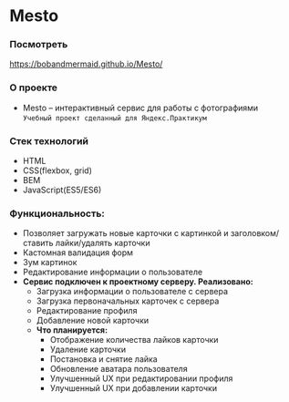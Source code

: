 # Mesto
### Посмотреть 
https://bobandmermaid.github.io/Mesto/

### О проекте
+ Mesto – интерактивный сервис для работы с фотографиями   
`Учебный проект сделанный для Яндекс.Практикум`

### Стек технологий
+ HTML
+ CSS(flexbox, grid)
+ BEM
+ JavaScript(ES5/ES6)

### Функциональность:
+ Позволяет загружать новые карточки с картинкой и заголовком/ставить лайки/удалять карточки
+ Кастомная валидация форм
+ Зум картинок
+ Редактирование информации о пользователе
+ **Сервис подключен к проектному серверу. Реализовано:**
  + Загрузка информации о пользователе с сервера
  + Загрузка первоначальных карточек с сервера
  + Редактирование профиля
  + Добавление новой карточки
  + **Что планируется:** 
    + Отображение количества лайков карточки
    + Удаление карточки
    + Постановка и снятие лайка
    + Обновление аватара пользователя
    + Улучшенный UX при редактировании профиля
    + Улучшенный UX при добавлении карточки
